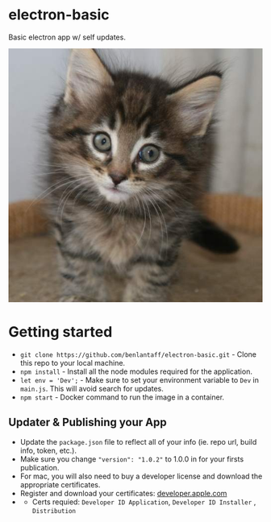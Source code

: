 # electron-basic

Basic electron app w/ self updates.

![Kitten](/icon.png)

# Getting started

- `git clone https://github.com/benlantaff/electron-basic.git` - Clone this repo to your local machine.
- `npm install` - Install all the node modules required for the application.
- `let env = 'Dev';` - Make sure to set your environment variable to `Dev` in `main.js`. This will avoid search for updates.
- `npm start` - Docker command to run the image in a container.

## Updater & Publishing your App

- Update the `package.json` file to reflect all of your info (ie. repo url, build info, token, etc.).
- Make sure you change `"version": "1.0.2"` to 1.0.0 in for your firsts publication.
- For mac, you will also need to buy a developer license and download the appropriate certificates.
- Register and download your certificates: [developer.apple.com](https://developer.apple.com/)
- - Certs requied: `Developer ID Application`, `Developer ID Installer` , `Distribution`
